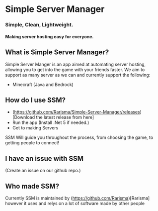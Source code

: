 # Simple Server Manager
### Simple, Clean, Lightweight.
#### Making server hosting easy for everyone.

## What is Simple Server Manager?
Simple Server Manger is an app aimed at automating server hosting, allowing you to get into the game with your friends faster.
We aim to support as many server as we can and currently support the following:
  - Minecraft (Java and Bedrock)

## How do I use SSM?
  - (https://github.com/Rarisma/Simple-Server-Manager/releases)[Download the latest release from here]
  - Run the app (Install .Net 5 if needed.)
  - Get to making Servers
  
  SSM Will guide you throughout the process, from choosing the game, to getting people to connect!
 
## I have an issue with SSM
(Create an issue on our github repo.)

## Who made SSM?
Currently SSM is maintained by (https://github.com/Rarisma)[Rarisma] however it uses and relys on a lot of software made by other people
